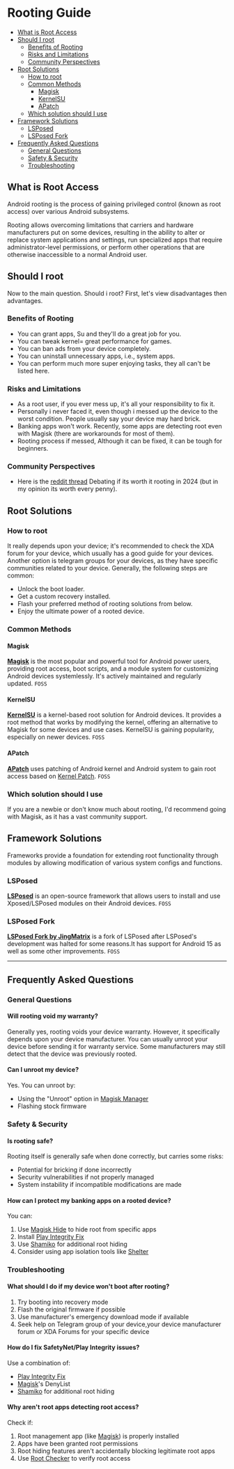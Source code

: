 # Rooting Guide
- [What is Root Access](#what-is-root-access)
- [Should I root](#should-i-root)
  - [Benefits of Rooting](#benefits-of-rooting)
  - [Risks and Limitations](#risks-and-limitations)
  - [Community Perspectives](#community-perspectives)
- [Root Solutions](#root-solutions)
  - [How to root](#how-to-root)
  - [Common Methods](#common-methods)
    - [Magisk](#magisk)
    - [KernelSU](#kernelsu)
    - [APatch](#apatch)
  - [Which solution should I use](#which-solution-should-i-use)
- [Framework Solutions](#framework-solutions)
  - [LSPosed](#lsposed)
  - [LSPosed Fork](#lsposed-fork)
- [Frequently Asked Questions](#frequently-asked-questions)
  - [General Questions](#general-questions)
  - [Safety \& Security](#safety--security)
  - [Troubleshooting](#troubleshooting)
## What is Root Access
Android rooting is the process of gaining privileged control (known as root access) over various Android subsystems. 

Rooting allows overcoming limitations that carriers and hardware manufacturers put on some devices, resulting in the ability to alter or replace system applications and settings, run specialized apps that require administrator-level permissions, or perform other operations that are otherwise inaccessible to a normal Android user.

## Should I root
Now to the main question. Should i root?
First, let's view disadvantages then advantages.

### Benefits of Rooting
- You can grant apps, Su and they'll do a great job for you.
- You can tweak kernel= great performance for games.
- You can ban ads from your device completely.
- You can uninstall unnecessary apps, i.e., system apps.
- You can perform much more super enjoying tasks, they all can't be listed here.

### Risks and Limitations
- As a root user, if you ever mess up, it's all your responsibility to fix it.
- Personally i never faced it, even though i messed up the device to the worst condition. People usually say your device may hard brick.
- Banking apps won't work. Recently, some apps are detecting root even with Magisk (there are workarounds for most of them).
- Rooting process if messed, Although it can be fixed, it can be tough for beginners.

### Community Perspectives
- Here is the [reddit thread](https://www.reddit.com/r/AndroidQuestions/comments/1c69h3q/is_rooting_still_something_you_would_do_in_2024/) Debating if its worth it rooting in 2024 (but in my opinion its worth every penny).

## Root Solutions
### How to root
It really depends upon your device; it's recommended to check the XDA forum for your device, which usually has a good guide for your devices. Another option is telegram groups for your devices, as they have specific communities related to your device.
Generally, the following steps are common:
- Unlock the boot loader.
- Get a custom recovery installed.
- Flash your preferred method of rooting solutions from below.
- Enjoy the ultimate power of a rooted device.
### Common Methods
#### Magisk
**[Magisk](https://github.com/topjohnwu/Magisk)** is the most popular and powerful tool for Android power users, providing root access, boot scripts, and a module system for customizing Android devices systemlessly. It's actively maintained and regularly updated. `FOSS`

#### KernelSU
**[KernelSU](https://github.com/tiann/KernelSU)** is a kernel-based root solution for Android devices. It provides a root method that works by modifying the kernel, offering an alternative to Magisk for some devices and use cases. KernelSU is gaining popularity, especially on newer devices. `FOSS`

#### APatch
**[APatch](https://github.com/bmax121/APatch)** uses patching of Android kernel and Android system to gain root access based on [Kernel Patch](https://github.com/bmax121/KernelPatch/). `FOSS`

### Which solution should I use
If you are a newbie or don't know much about rooting, I'd  recommend going with Magisk, as it has a vast community support.

## Framework Solutions
Frameworks provide a foundation for extending root functionality through modules by allowing modification of various system configs and functions.

### LSPosed
**[LSPosed](https://github.com/LSPosed/LSPosed)** is an open-source framework that allows users to install and use Xposed/LSPosed modules on their Android devices. `FOSS`

### LSPosed Fork
**[LSPosed Fork by JingMatrix](https://github.com/JingMatrix/LSPosed)** is a fork of LSPosed after LSPosed's development was halted for some reasons.It has support for Android 15 as well as some other improvements. `FOSS`

---
## Frequently Asked Questions

### General Questions

#### Will rooting void my warranty?
Generally yes, rooting voids your device warranty. However, it specifically depends upon your device manufacturer.
You can usually unroot your device before sending it for warranty service. Some manufacturers may still detect that the device was previously rooted.

#### Can I unroot my device?
Yes. You can unroot by:
- Using the "Unroot" option in [Magisk Manager](https://github.com/topjohnwu/Magisk)
- Flashing stock firmware 

### Safety & Security

#### Is rooting safe?
Rooting itself is generally safe when done correctly, but carries some risks:
- Potential for bricking if done incorrectly 
- Security vulnerabilities if not properly managed
- System instability if incompatible modifications are made

#### How can I protect my banking apps on a rooted device?
You can:
1. Use [Magisk Hide](https://github.com/topjohnwu/Magisk) to hide root from specific apps
2. Install [Play Integrity Fix](https://github.com/chiteroman/PlayIntegrityFix)
3. Use [Shamiko](https://github.com/LSPosed/LSPosed.github.io/releases) for additional root hiding
4. Consider using app isolation tools like [Shelter](https://gitea.angry.im/PeterCxy/Shelter)

### Troubleshooting

#### What should I do if my device won't boot after rooting?
1. Try booting into recovery mode
2. Flash the original firmware if possible
3. Use manufacturer's emergency download mode if available
4. Seek help on Telegram group of your device,your device manufacturer forum or XDA Forums for your specific device

#### How do I fix SafetyNet/Play Integrity issues?
Use a combination of:
- [Play Integrity Fix](https://github.com/chiteroman/PlayIntegrityFix)
- [Magisk](https://github.com/topjohnwu/Magisk)'s DenyList
- [Shamiko](https://github.com/LSPosed/LSPosed.github.io/releases) for additional root hiding

#### Why aren't root apps detecting root access?
Check if:
1. Root management app (like [Magisk](https://github.com/topjohnwu/Magisk)) is properly installed
2. Apps have been granted root permissions
3. Root hiding features aren't accidentally blocking legitimate root apps
4. Use [Root Checker](https://play.google.com/store/apps/details?id=com.joeykrim.rootcheck) to verify root access



